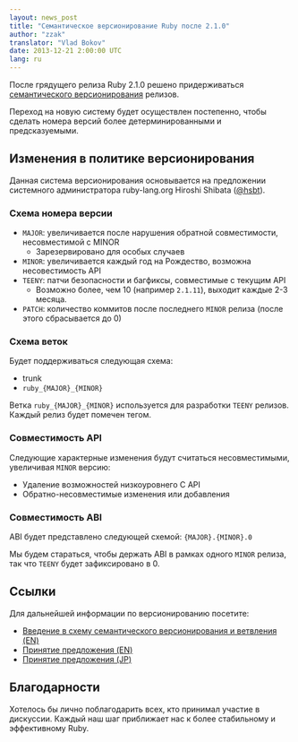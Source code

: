 ```yaml
---
layout: news_post
title: "Семантическое версионирование Ruby после 2.1.0"
author: "zzak"
translator: "Vlad Bokov"
date: 2013-12-21 2:00:00 UTC
lang: ru
---
```


После грядущего релиза Ruby 2.1.0 решено придерживаться
[семантического версионирования](http://semver.org/) релизов.

Переход на новую систему будет осуществлен постепенно, чтобы сделать
номера версий более детерминированными и предсказуемыми.

## Изменения в политике версионирования

Данная система версионирования основывается на предложении системного
администратора ruby-lang.org Hiroshi Shibata ([@hsbt](https://twitter.com/hsbt)).

### Схема номера версии

* `MAJOR`: увеличивается после нарушения обратной совместимости, несовместимой с MINOR
  * Зарезервировано для особых случаев
* `MINOR`: увеличивается каждый год на Рождество, возможна несовестимость API
* `TEENY`: патчи безопасности и багфиксы, совместимые с текущим API
  * Возможно более, чем 10 (например `2.1.11`), выходит каждые 2-3 месяца.
* `PATCH`: количество коммитов после последнего `MINOR` релиза (после этого сбрасывается до 0)

### Схема веток

Будет поддерживаться следующая схема:

* trunk
* `ruby_{MAJOR}_{MINOR}`

Ветка `ruby_{MAJOR}_{MINOR}` используется для разработки `TEENY` релизов.
Каждый релиз будет помечен тегом.

### Совместимость API

Следующие характерные изменения будут считаться несовместимыми,
увеличивая `MINOR` версию:

* Удаление возможностей низкоуровнего С API
* Обратно-несовместимые изменения или добавления

### Совместимость ABI

ABI будет представлено следующей схемой: `{MAJOR}.{MINOR}.0`

Мы будем стараться, чтобы держать ABI в рамках одного `MINOR` релиза,
так что `TEENY` будет зафиксировано в 0.

## Ссылки

Для дальнейшей информации по версионированию посетите:

* [Введение в схему семантического версионирования и ветвления (EN)](http://bugs.ruby-lang.org/issues/8835)
* [Принятие предложения (EN)](https://gist.github.com/sorah/7803201)
* [Принятие предложения (JP)](https://gist.github.com/hsbt/7719305)

## Благодарности

Хотелось бы лично поблагодарить всех, кто принимал участие в дискуссии.
Каждый наш шаг приближает нас к более стабильному и эффективному Ruby.

